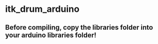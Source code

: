 # itk_drum_arduino
## Before compiling, copy the libraries folder into your arduino libraries folder!